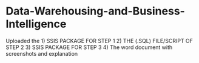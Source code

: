 # Data-Warehousing-and-Business-Intelligence
Uploaded the 1) SSIS PACKAGE FOR STEP 1
2) THE (.SQL) FILE/SCRIPT OF STEP 2
3) SSIS PACKAGE FOR STEP 3
4) The word document with screenshots and explanation
